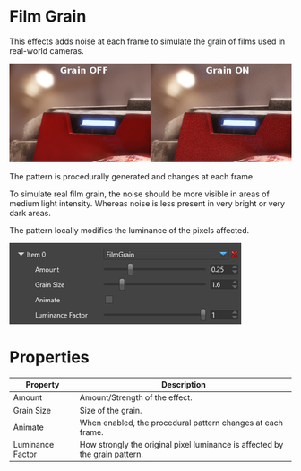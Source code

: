 # Film Grain

This effects adds noise at each frame to simulate the grain of films used in real-world cameras.

![media/film-grain-1.png](media/film-grain-1.png) 

The pattern is procedurally generated and changes at each frame. 

To simulate real film grain, the noise should be more visible in areas of medium light intensity. Whereas noise is less present in very bright or very dark areas.

The pattern locally modifies the luminance of the pixels affected.

![media/film-grain-2.png](media/film-grain-2.png) 

# Properties

| Property         | Description                                                                 |
| ---------------- | --------------------------------------------------------------------------- |
| Amount           | Amount/Strength of the effect.                                              |
| Grain Size       | Size of the grain.                                                          |
| Animate          | When enabled, the procedural pattern changes at each frame.                 |
| Luminance Factor | How strongly the original pixel luminance is affected by the grain pattern. |


